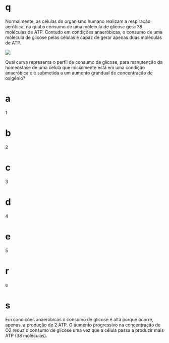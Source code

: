 # q
Normalmente, as células do organismo humano realizam a respiração aeróbica, na qual o consumo de uma mólecula de glicose gera 38 moléculas de ATP. Contudo em condições anaeróbicas, o consumo de uma mólecula de glicose pelas células é capaz de gerar apenas duas moléculas de ATP.

![](https://firebasestorage.googleapis.com/v0/b/firebase-enemio.appspot.com/o/questoes%2F189%2F6044c1dc-3882-323b-99c7-ded74ae2727c.png?alt=media\&token=b4665a01-5e51-4751-bb0d-13225026cb7e)

Qual curva representa o perfil de consumo de glicose, para manutenção da homeostase de uma célula que inicialmente está em uma condição anaeróbica e é submetida a um aumento grandual de concentração de oxigênio?

# a
1

# b
2

# c
3

# d
4

# e
5

# r
e

# s
Em condições anaeróbicas o consumo de glicose é alta porque ocorre, apenas, a produção de 2 ATP. O aumento progressivo na concentração de O2 reduz o consumo de glicose uma vez que a célula passa a produzir mais ATP (38 moléculas).
